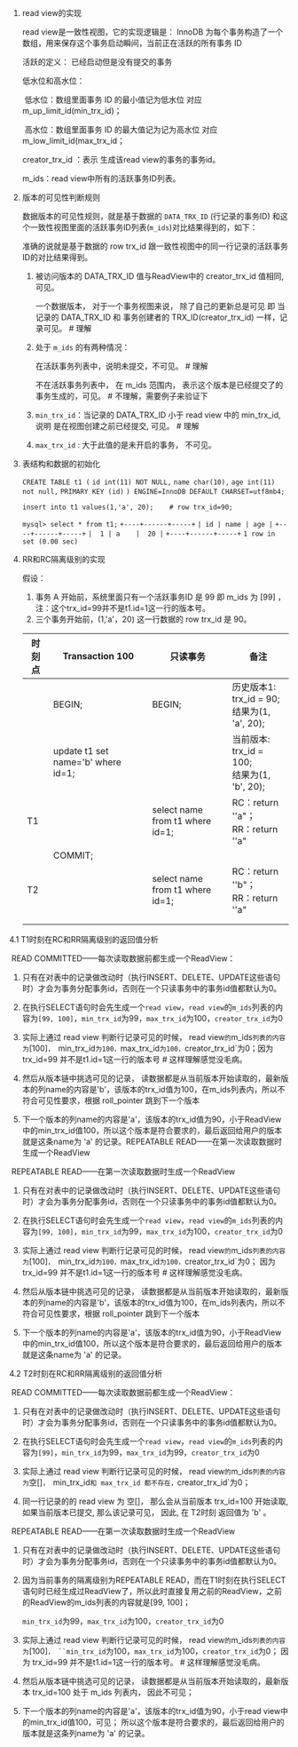 1. read view的实现

   read view是一致性视图，它的实现逻辑是： InnoDB 为每个事务构造了一个数组，用来保存这个事务启动瞬间，当前正在活跃的所有事务 ID

   活跃的定义： 已经启动但是没有提交的事务

   低水位和高水位：

   ​     低水位：数组里面事务 ID 的最小值记为低水位 对应 m_up_limit_id(min_trx_id)； 

   ​     高水位：数组里面事务 ID 的最大值记为记为高水位 对应 m_low_limit_id(max_trx_id；

    creator_trx_id ：表示 生成该read view的事务的事务id。

    m_ids：read view中所有的活跃事务ID列表。

   

2. 版本的可见性判断规则

   数据版本的可见性规则，就是基于数据的 `DATA_TRX_ID` (行记录的事务ID) 和这个一致性视图里面的活跃事务ID列表(`m_ids`)对比结果得到的，如下：

   准确的说就是基于数据的 row trx_id 跟一致性视图中的同一行记录的活跃事务ID的对比结果得到。

   1. 被访问版本的 DATA_TRX_ID 值与ReadView中的 creator_trx_id 值相同, 可见。

      一个数据版本， 对于一个事务视图来说， 除了自己的更新总是可见 即 当记录的 DATA_TRX_ID 和 事务创建者的 TRX_ID(creator_trx_id) 一样，记录可见。 # 理解

   2. 处于 `m_ids` 的有两种情况：

      在活跃事务列表中，说明未提交，不可见。 # 理解  

      不在活跃事务列表中， 在 m_ids 范围内， 表示这个版本是已经提交了的事务生成的，可见。 # 不理解，需要例子来验证下

   3. `min_trx_id`：当记录的 DATA_TRX_ID 小于 read view 中的 min_trx_id, 说明 是在视图创建之前已经提交, 可见。 # 理解

   4. `max_trx_id` : 大于此值的是未开启的事务， 不可见。

3. 表结构和数据的初始化

   `CREATE TABLE t1 (`
     `id int(11) NOT NULL,`
     `name char(10),`
     `age int(11) not null,`
     `PRIMARY KEY (id)`
   `) ENGINE=InnoDB DEFAULT CHARSET=utf8mb4;`

   `insert into t1 values(1,'a', 20);    # row trx_id=90;`

   `mysql> select * from t1;`
   `+----+------+-----+`
   `| id | name | age |`
   `+----+------+-----+`
   `|  1 | a    |  20 |`
   `+----+------+-----+`
   `1 row in set (0.00 sec)`

4. RR和RC隔离级别的实现

   假设：
   	1. 事务 A 开始前，系统里面只有一个活跃事务ID 是 99 即 m_ids 为 [99] ，注：这个trx_id=99并不是t1.id=1这一行的版本号。
   	2. 三个事务开始前，(1,'a'，20) 这一行数据的 row trx_id 是 90。

   | 时刻点 | Transaction 100                    | 只读事务                        | 备注                                              |
   | ------ | ---------------------------------- | ------------------------------- | ------------------------------------------------- |
   |        | BEGIN;                             | BEGIN;                          | 历史版本1: trx_id = 90;  <br/>结果为(1, 'a', 20); |
   |        | update t1 set name='b' where id=1; |                                 | 当前版本:  trx_id = 100; <br/>结果为(1, 'b', 20); |
   | T1     |                                    | select name from t1 where id=1; | RC：return ''a"； <br />RR：return ''a"           |
   |        | COMMIT;                            |                                 |                                                   |
   | T2     |                                    | select name from t1 where id=1; | RC：return ''b"； <br />RR：return ''a"           |
   |        |                                    |                                 |                                                   |
   |        |                                    |                                 |                                                   |

  4.1 T1时刻在RC和RR隔离级别的返回值分析

​	READ COMMITTED——每次读取数据前都生成一个ReadView：

1. 只有在对表中的记录做改动时（执行INSERT、DELETE、UPDATE这些语句时）才会为事务分配事务id，否则在一个只读事务中的事务id值都默认为0。

2. 在执行SELECT语句时会先生成一个`read view`，`read view`的`m_ids`列表的内容为`[99, 100]`，`min_trx_id`为99，`max_trx_id`为100，`creator_trx_id`为0

3. 实际上通过 read view  判断行记录可见的时候， read view`的`m_ids`列表的内容为`[100]`， `min_trx_id`为100，`max_trx_id`为100，`creator_trx_id`为0；因为 trx_id=99 并不是t1.id=1这一行的版本号  # 这样理解感觉没毛病。

4. 然后从版本链中挑选可见的记录， 读数据都是从当前版本开始读取的，最新版本的列name的内容是'b'，该版本的trx_id值为100，在m_ids列表内，所以不符合可见性要求，根据 roll_pointer 跳到下一个版本

5. 下一个版本的列name的内容是'a'，该版本的trx_id值为90，小于ReadView中的min_trx_id值100，所以这个版本是符合要求的，最后返回给用户的版本就是这条name为 'a' 的记录。REPEATABLE READ——在第一次读取数据时生成一个ReadView

   <u></u>

​    REPEATABLE READ——在第一次读取数据时生成一个ReadView 

1. 只有在对表中的记录做改动时（执行INSERT、DELETE、UPDATE这些语句时）才会为事务分配事务id，否则在一个只读事务中的事务id值都默认为0。

2. 在执行SELECT语句时会先生成一个`read view`，`read view`的`m_ids`列表的内容为`[99, 100]`，`min_trx_id`为99，`max_trx_id`为100，`creator_trx_id`为0

3. 实际上通过 read view  判断行记录可见的时候， read view`的`m_ids`列表的内容为`[100]`， `min_trx_id`为100，`max_trx_id`为100，`creator_trx_id`为0； 因为 trx_id=99 并不是t1.id=1这一行的版本号  # 这样理解感觉没毛病。

4. 然后从版本链中挑选可见的记录， 读数据都是从当前版本开始读取的，最新版本的列name的内容是'b'，该版本的trx_id值为100，在m_ids列表内，所以不符合可见性要求，根据 roll_pointer 跳到下一个版本

5. 下一个版本的列name的内容是'a'，该版本的trx_id值为90，小于ReadView中的min_trx_id值100，所以这个版本是符合要求的，最后返回给用户的版本就是这条name为 'a' 的记录。

   

 4.2 T2时刻在RC和RR隔离级别的返回值分析

​	READ COMMITTED——每次读取数据前都生成一个ReadView：

1. 只有在对表中的记录做改动时（执行INSERT、DELETE、UPDATE这些语句时）才会为事务分配事务id，否则在一个只读事务中的事务id值都默认为0。

2. 在执行SELECT语句时会先生成一个`read view`，`read view`的`m_ids`列表的内容为`[99]`，`min_trx_id`为99，`max_trx_id`为99，`creator_trx_id`为0

3. 实际上通过 read view  判断行记录可见的时候， read view`的`m_ids`列表的内容为`空[]`， `min_trx_id`和 max_trx_id 都不存在，`creator_trx_id`为0；

4. 同一行记录的的 read view 为 空[]， 那么会从当前版本 trx_id=100 开始读取,  如果当前版本已提交, 那么该记录可见， 因此, 在 T2时刻 返回值为  'b' 。

   

​    REPEATABLE READ——在第一次读取数据时生成一个ReadView

1. 只有在对表中的记录做改动时（执行INSERT、DELETE、UPDATE这些语句时）才会为事务分配事务id，否则在一个只读事务中的事务id值都默认为0。

2. 因为当前事务的隔离级别为REPEATABLE READ，而在T1时刻在执行SELECT语句时已经生成过ReadView了，所以此时直接复用之前的ReadView，之前的ReadView的m_ids列表的内容就是[99, 100]； 

   `min_trx_id`为99，`max_trx_id`为100，`creator_trx_id`为0

3. 实际上通过 read view  判断行记录可见的时候， read view`的`m_ids`列表的内容为`[100]`， ``min_trx_id`为100，`max_trx_id`为100，`creator_trx_id`为0； 因为 trx_id=99 并不是t1.id=1这一行的版本号。  # 这样理解感觉没毛病。

4.  然后从版本链中挑选可见的记录， 读数据都是从当前版本开始读取的，最新版本 trx_id=100 处于 m_ids 列表内， 因此不可见；

5. 下一个版本的列name的内容是'a'，该版本的trx_id值为90，小于read view中的min_trx_id值100，可见； 所以这个版本是符合要求的，最后返回给用户的版本就是这条列name为 'a' 的记录。